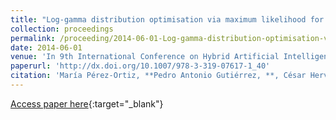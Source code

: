 ```yaml
---
title: "Log-gamma distribution optimisation via maximum likelihood for ordered probability estimates"
collection: proceedings
permalink: /proceeding/2014-06-01-Log-gamma-distribution-optimisation-via-maximum-likelihood-for-ordered-probability-estimates
date: 2014-06-01
venue: 'In 9th International Conference on Hybrid Artificial Intelligence Systems (HAIS2014)'
paperurl: 'http://dx.doi.org/10.1007/978-3-319-07617-1_40'
citation: 'María Pérez-Ortiz, **Pedro Antonio Gutiérrez, **, César Hervás-Martínez, &quot;Log-gamma distribution optimisation via maximum likelihood for ordered probability estimates.&quot; In 9th International Conference on Hybrid Artificial Intelligence Systems (HAIS2014), Lecture Notes in Computer Science (LNCS), Vol. 8480, 2014, Salamanca (Spain), pp.454--465.'
---
```

[Access paper here](http://dx.doi.org/10.1007/978-3-319-07617-1_40){:target="_blank"}
